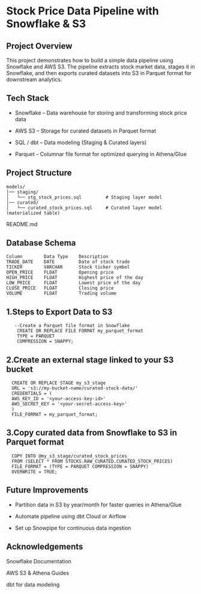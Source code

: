 # Stock Price Data Pipeline with Snowflake & S3

## Project Overview

This project demonstrates how to build a simple data pipeline using Snowflake and AWS S3.
The pipeline extracts stock market data, stages it in Snowflake, and then exports curated datasets into S3 in Parquet format for downstream analytics.

## Tech Stack

 * Snowflake – Data warehouse for storing and transforming stock price data

 * AWS S3 – Storage for curated datasets in Parquet format

 * SQL / dbt – Data modeling (Staging & Curated layers)

 * Parquet – Columnar file format for optimized querying in Athena/Glue

## Project Structure
    models/
    │── staging/
    │   └── stg_stock_prices.sql         # Staging layer model
    │── curated/
    │   └── curated_stock_prices.sql     # Curated layer model (materialized table)
README.md

## Database Schema

    Column	      Data Type	   Description
    TRADE_DATE	  DATE	       Date of stock trade
    TICKER	      VARCHAR	   Stock ticker symbol
    OPEN_PRICE	  FLOAT	       Opening price
    HIGH_PRICE	  FLOAT	       Highest price of the day
    LOW_PRICE	  FLOAT	       Lowest price of the day
    CLOSE_PRICE	  FLOAT	       Closing price
    VOLUME	      FLOAT	       Trading volume


##  1.Steps to Export Data to S3

       --Create a Parquet file format in Snowflake
        CREATE OR REPLACE FILE FORMAT my_parquet_format
        TYPE = PARQUET
        COMPRESSION = SNAPPY;

##  2.Create an external stage linked to your S3 bucket
      
      CREATE OR REPLACE STAGE my_s3_stage
      URL = 's3://my-bucket-name/curated-stock-data/'
      CREDENTIALS = (
      AWS_KEY_ID = '<your-access-key-id>'
      AWS_SECRET_KEY = '<your-secret-access-key>'
      )
      FILE_FORMAT = my_parquet_format;

## 3.Copy curated data from Snowflake to S3 in Parquet format

      COPY INTO @my_s3_stage/curated_stock_prices_
      FROM (SELECT * FROM STOCKS.RAW_CURATED.CURATED_STOCK_PRICES)
      FILE_FORMAT = (TYPE = PARQUET COMPRESSION = SNAPPY)
      OVERWRITE = TRUE;

## Future Improvements

 * Partition data in S3 by year/month for faster queries in Athena/Glue

 * Automate pipeline using dbt Cloud or Airflow

 * Set up Snowpipe for continuous data ingestion

## Acknowledgements

Snowflake Documentation

AWS S3 & Athena Guides

dbt for data modeling
